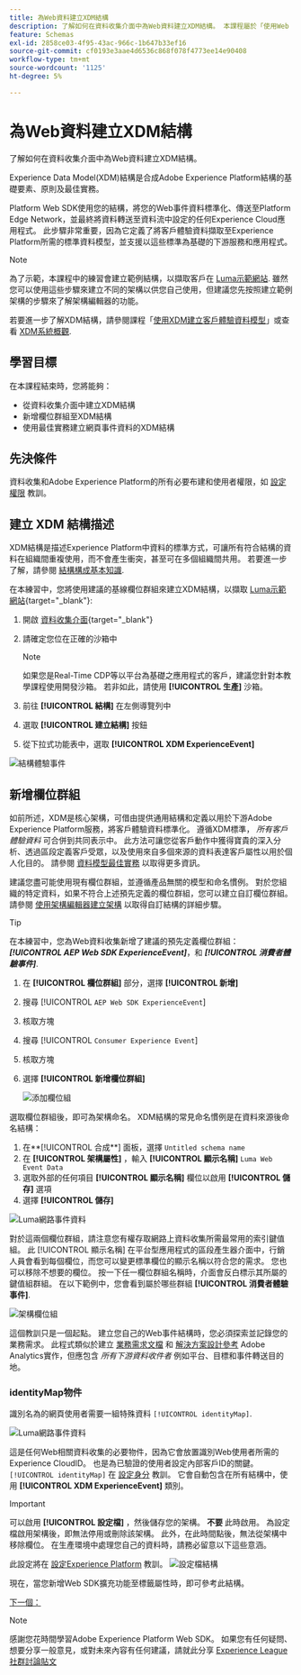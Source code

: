 ```yaml
---
title: 為Web資料建立XDM結構
description: 了解如何在資料收集介面中為Web資料建立XDM結構。 本課程屬於「使用Web SDK實作Adobe Experience Cloud」教學課程的一部分。
feature: Schemas
exl-id: 2858ce03-4f95-43ac-966c-1b647b33ef16
source-git-commit: cf0193e3aae4d6536c868f078f4773ee14e90408
workflow-type: tm+mt
source-wordcount: '1125'
ht-degree: 5%

---
```


# 為Web資料建立XDM結構

了解如何在資料收集介面中為Web資料建立XDM結構。

Experience Data Model(XDM)結構是合成Adobe Experience Platform結構的基礎要素、原則及最佳實務。

Platform Web SDK使用您的結構，將您的Web事件資料標準化、傳送至Platform Edge Network，並最終將資料轉送至資料流中設定的任何Experience Cloud應用程式。 此步驟非常重要，因為它定義了將客戶體驗資料擷取至Experience Platform所需的標準資料模型，並支援以這些標準為基礎的下游服務和應用程式。

>[!NOTE]
>
> 為了示範，本課程中的練習會建立範例結構，以擷取客戶在 [Luma示範網站](https://luma.enablementadobe.com/content/luma/us/en.html). 雖然您可以使用這些步驟來建立不同的架構以供您自己使用，但建議您先按照建立範例架構的步驟來了解架構編輯器的功能。

若要進一步了解XDM結構，請參閱課程「[使用XDM建立客戶體驗資料模型](https://experienceleague.adobe.com/?recommended=ExperiencePlatform-D-1-2021.1.xdm)」或查看 [XDM系統概觀](https://experienceleague.adobe.com/docs/experience-platform/xdm/home.html?lang=zh-Hant).

## 學習目標

在本課程結束時，您將能夠：

* 從資料收集介面中建立XDM結構
* 新增欄位群組至XDM結構
* 使用最佳實務建立網頁事件資料的XDM結構

## 先決條件

資料收集和Adobe Experience Platform的所有必要布建和使用者權限，如 [設定權限](configure-permissions.md) 教訓。

## 建立 XDM 結構描述

XDM結構是描述Experience Platform中資料的標準方式，可讓所有符合結構的資料在組織間重複使用，而不會產生衝突，甚至可在多個組織間共用。 若要進一步了解，請參閱 [結構構成基本知識](https://experienceleague.adobe.com/docs/experience-platform/xdm/schema/composition.html?lang=zh-Hant).

在本練習中，您將使用建議的基線欄位群組來建立XDM結構，以擷取 [Luma示範網站](https://luma.enablementadobe.com/content/luma/us/en.html){target=&quot;_blank&quot;}:

1. 開啟 [資料收集介面](https://launch.adobe.com/tw/){target=&quot;_blank&quot;}
1. 請確定您位在正確的沙箱中

   >[!NOTE]
   >
   >如果您是Real-Time CDP等以平台為基礎之應用程式的客戶，建議您針對本教學課程使用開發沙箱。 若非如此，請使用 **[!UICONTROL 生產]** 沙箱。

1. 前往 **[!UICONTROL 結構]** 在左側導覽列中
1. 選取 **[!UICONTROL 建立結構]** 按鈕
1. 從下拉式功能表中，選取 **[!UICONTROL XDM ExperienceEvent]**

![結構體驗事件](assets/schema-XDM-experience-event.jpg)

## 新增欄位群組

如前所述，XDM是核心架構，可借由提供通用結構和定義以用於下游Adobe Experience Platform服務，將客戶體驗資料標準化。 遵循XDM標準， _所有客戶體驗資料_ 可合併到共同表示中。 此方法可讓您從客戶動作中獲得寶貴的深入分析、透過區段定義客戶受眾，以及使用來自多個來源的資料表達客戶屬性以用於個人化目的。 請參閱 [資料模型最佳實務](https://experienceleague.adobe.com/docs/experience-platform/xdm/schema/best-practices.html?lang=en) 以取得更多資訊。

建議您盡可能使用現有欄位群組，並遵循產品無關的模型和命名慣例。 對於您組織的特定資料，如果不符合上述預先定義的欄位群組，您可以建立自訂欄位群組。 請參閱 [使用架構編輯器建立架構](https://experienceleague.adobe.com/docs/experience-platform/xdm/tutorials/create-schema-ui.html?lang=en#create) 以取得自訂結構的詳細步驟。

>[!TIP]
> 
>在本練習中，您為Web資料收集新增了建議的預先定義欄位群組： _**[!UICONTROL AEP Web SDK ExperienceEvent]**_，和 _**[!UICONTROL 消費者體驗事件]**_.

1. 在 **[!UICONTROL 欄位群組]** 部分，選擇 **[!UICONTROL 新增]**
1. 搜尋 [!UICONTROL `AEP Web SDK ExperienceEvent`]
1. 核取方塊
1. 搜尋 [!UICONTROL `Consumer Experience Event`]
1. 核取方塊
1. 選擇 **[!UICONTROL 新增欄位群組]**

   ![添加欄位組](assets/schema-add-field-group.jpg)

選取欄位群組後，即可為架構命名。 XDM結構的常見命名慣例是在資料來源後命名結構：

1. 在**[!UICONTROL 合成**] 面板，選擇 `Untitled schema name`
1. 在 **[!UICONTROL 架構屬性]** ，輸入 **[!UICONTROL 顯示名稱]** `Luma Web Event Data`
1. 選取外部的任何項目 **[!UICONTROL 顯示名稱]** 欄位以啟用 **[!UICONTROL 儲存]** 選項
1. 選擇 **[!UICONTROL 儲存]**

![Luma網路事件資料](assets/schema-luma-web-event-data.png)

對於這兩個欄位群組，請注意您有權存取網路上資料收集所需最常用的索引鍵值組。 此 [!UICONTROL 顯示名稱] 在平台型應用程式的區段產生器介面中，行銷人員會看到每個欄位，而您可以變更標準欄位的顯示名稱以符合您的需求。 您也可以移除不想要的欄位。 按一下任一欄位群組名稱時，介面會反白標示其所屬的鍵值組群組。 在以下範例中，您會看到屬於哪些群組 **[!UICONTROL 消費者體驗事件]**.

![架構欄位組](assets/schema-consumer-experience-event.jpg)

這個教訓只是一個起點。 建立您自己的Web事件結構時，您必須探索並記錄您的業務需求。 此程式類似於建立 [業務需求文檔](https://experienceleague.adobe.com/docs/analytics-learn/tutorials/implementation/implementation-basics/creating-a-business-requirements-document.html) 和 [解決方案設計參考](https://experienceleague.adobe.com/docs/analytics-learn/tutorials/implementation/implementation-basics/creating-and-maintaining-an-sdr.html) Adobe Analytics實作，但應包含 _所有下游資料收件者_ 例如平台、目標和事件轉送目的地。


### identityMap物件

識別名為的網頁使用者需要一組特殊資料 `[!UICONTROL identityMap]`.

![Luma網路事件資料](assets/schema-identityMap.png)

這是任何Web相關資料收集的必要物件，因為它會放置識別Web使用者所需的Experience CloudID。 也是為已驗證的使用者設定內部客戶ID的關鍵。 `[!UICONTROL identityMap]` 在 [設定身分](configure-identities.md) 教訓。 它會自動包含在所有結構中，使用 **[!UICONTROL XDM ExperienceEvent]** 類別。


>[!IMPORTANT]
>
> 可以啟用 **[!UICONTROL 設定檔]** ，然後儲存您的架構。 **不要** 此時啟用。 為設定檔啟用架構後，即無法停用或刪除該架構。 此外，在此時間點後，無法從架構中移除欄位。 在生產環境中處理您自己的資料時，請務必留意以下這些意涵。
>
>此設定將在 [設定Experience Platform](setup-experience-platform.md) 教訓。
>![設定檔結構](assets/schema-profile.png)

現在，當您新增Web SDK擴充功能至標籤屬性時，即可參考此結構。


[下一個： ](configure-identities.md)

>[!NOTE]
>
>感謝您花時間學習Adobe Experience Platform Web SDK。 如果您有任何疑問、想要分享一般意見，或對未來內容有任何建議，請就此分享 [Experience League社群討論貼文](https://experienceleaguecommunities.adobe.com/t5/adobe-experience-platform-launch/tutorial-discussion-implement-adobe-experience-cloud-with-web/td-p/444996)
